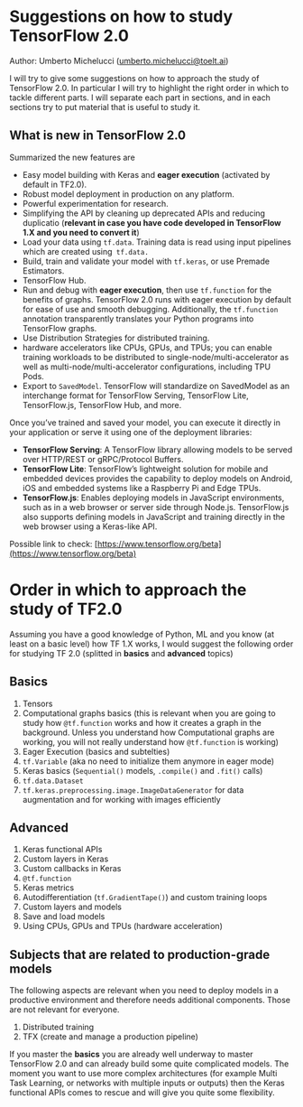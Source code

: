 # Suggestions on how to study TensorFlow 2.0

Author: Umberto Michelucci (umberto.michelucci@toelt.ai)

I will try to give some suggestions on how to approach the study of TensorFlow 2.0. 
In particular I will try to highlight the right order in which to tackle different parts. 
I will separate each part in sections, and in each sections try to put material that is useful to
study it.

## What is new in TensorFlow 2.0

Summarized the new features are

* Easy model building with Keras and __eager execution__ (activated by default in TF2.0).
* Robust model deployment in production on any platform.
* Powerful experimentation for research.
* Simplifying the API by cleaning up deprecated APIs and reducing duplicatio (__relevant in case you have code developed in 
TensorFlow 1.X and you need to convert it__)
* Load your data using `tf.data`. Training data is read using input pipelines which are created using` tf.data.` 
* Build, train and validate your model with `tf.keras`, or use Premade Estimators.
* TensorFlow Hub.
* Run and debug with __eager execution__, then use `tf.function` for the benefits of graphs. 
TensorFlow 2.0 runs with eager execution by default for ease of use and smooth debugging. 
Additionally, the `tf.function` annotation transparently translates your Python programs into TensorFlow graphs. 
* Use Distribution Strategies for distributed training. 
* hardware accelerators like CPUs, GPUs, and TPUs; you can enable training workloads to be distributed to 
single-node/multi-accelerator as well as multi-node/multi-accelerator configurations, including TPU Pods. 
* Export to `SavedModel`. TensorFlow will standardize on SavedModel as an interchange format for TensorFlow Serving, 
TensorFlow Lite, TensorFlow.js, TensorFlow Hub, and more.

Once you’ve trained and saved your model, you can execute it directly in your application or serve it using one 
of the deployment libraries:

* **TensorFlow Serving**: A TensorFlow library allowing models to be served over HTTP/REST or gRPC/Protocol Buffers.
* **TensorFlow Lite**: TensorFlow’s lightweight solution for mobile and embedded devices provides the capability 
to deploy models on Android, iOS and embedded systems like a Raspberry Pi and Edge TPUs.
* **TensorFlow.js**: Enables deploying models in JavaScript environments, such as in a web browser or server 
side through Node.js. TensorFlow.js also supports defining models in JavaScript and training directly 
in the web browser using a Keras-like API.

Possible link to check: [https://www.tensorflow.org/beta](https://www.tensorflow.org/beta)

# Order in which to approach the study of TF2.0

Assuming you have a good knowledge of Python, ML and you know (at least on a basic level) how TF 1.X works, I would suggest
the following order for studying TF 2.0 (splitted in __basics__ and __advanced__ topics)

## Basics

1. Tensors
2. Computational graphs basics (this is relevant when you are going to study how `@tf.function` works and how it creates a 
graph in the background. Unless you understand how Computational graphs are working, you will not really understand
how `@tf.function` is working)
2. Eager Execution (basics and subtelties)
3. `tf.Variable` (aka no need to initialize them anymore in eager mode)
4. Keras basics (`Sequential()` models, `.compile()` and `.fit()` calls)
5. `tf.data.Dataset` 
6. `tf.keras.preprocessing.image.ImageDataGenerator` for data augmentation and for working with images
efficiently

## Advanced

1. Keras functional APIs 
2. Custom layers in Keras
3. Custom callbacks in Keras
4. `@tf.function`
5. Keras metrics
6. Autodifferentiation (`tf.GradientTape()`) and custom training loops
7. Custom layers and models
8. Save and load models
9. Using CPUs, GPUs and TPUs (hardware acceleration)

## Subjects that are related to production-grade models

The following aspects are relevant when you need to deploy models in a productive environment 
and therefore needs additional components. Those are not relevant for everyone.

1. Distributed training
2. TFX (create and manage a production pipeline)


If you master the __basics__ you are already well underway to master TensorFlow 2.0 and can 
already build some quite complicated models. The moment you want to use more complex 
architectures (for example Multi Task Learning, or networks with multiple inputs or outputs) 
then the Keras functional APIs comes to rescue and will give you quite some flexibility.
